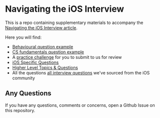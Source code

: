 Navigating the iOS Interview
================================== 
This is a repo containing supplementary materials to accompany the [Navigating the iOS Interview article](https://www.raywenderlich.com/10625296-navigating-the-ios-interview).

Here you will find:
- [Behavioural question example](https://github.com/raywenderlich/ios-interview/blob/master/Behavioral%20Example)
- [CS fundamentals question example](https://github.com/raywenderlich/ios-interview/tree/master/CS%20Fundamentals%20Example)
- A [practice challenge](https://github.com/raywenderlich/ios-interview/tree/master/Practical%20Example) for you to submit to us for review
- [iOS Specific Questions](https://github.com/raywenderlich/ios-interview/tree/master/iOS%20Specific%20Questions)
- [Higher Level Topics & Questions](https://github.com/raywenderlich/ios-interview/tree/master/Higher%20Level)
- All the questions [all interview questions](https://github.com/raywenderlich/ios-interview/tree/master/All%20Questions) we've sourced from the iOS community

## Any Questions
If you have any questions, comments or concerns, open a Github Issue on this repository.

